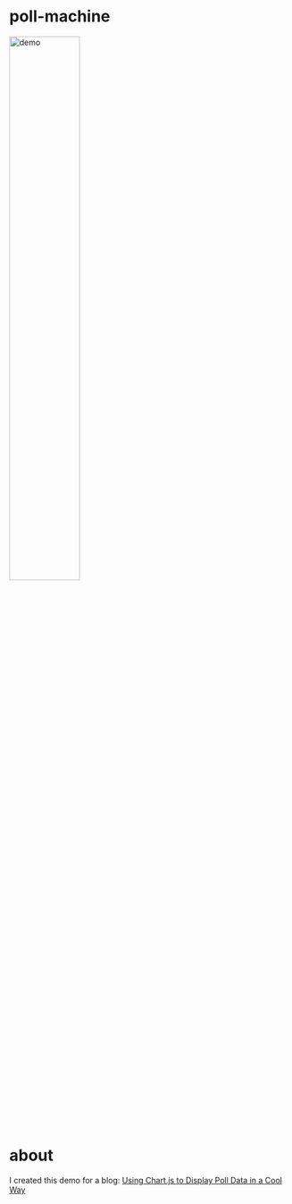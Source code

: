 # poll-machine

<img src="https://github.com/cooljasonmelton/poll-machine/blob/main/poll-machine-demo.gif?raw=true" alt="demo" width="50%">

# about
I created this demo for a blog: <a href="https://medium.com/javascript-in-plain-english/using-chart-js-to-display-poll-data-in-a-cool-way-56eda587c53b">Using Chart.js to Display Poll Data in a Cool Way</a>
